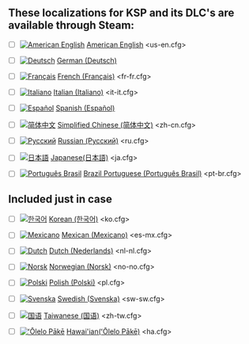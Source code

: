 <!-- CC BY-NC-ND 3.0 Unported by zer0kerbal-->

## These localizations for KSP and its DLC's are available through Steam:

- [ ] [![American English][EN]][EN] [American English][EN] <us-en.cfg>  

[EN]: https://raw.githubusercontent.com/zer0Kerbal/zer0Kerbal/zed'K/Localization/img/American-flag-sm.png "American English"

- [ ] [![Deutsch][DE]][DE] [German (Deutsch)][DE]  

[DE]: https://raw.githubusercontent.com/zer0Kerbal/zer0Kerbal/zed'K/Localization/img/German-flag-sm.png "Deutsch"

- [ ] [![Français][FR]][FR] [French (Français)][FR] <fr-fr.cfg>  

[FR]: https://raw.githubusercontent.com/zer0Kerbal/zer0Kerbal/zed'K/Localization/img/French-flag-sm.png "Français"

- [ ] [![Italiano][IT]][IT] [Italian (Italiano)][IT] <it-it.cfg>  

[IT]: https://raw.githubusercontent.com/zer0Kerbal/zer0Kerbal/zed'K/Localization/img/Italian-flag-sm.png "Italiano"

- [ ] [![Español][ES]][ES] [Spanish (Español)][ES]  

[ES]: https://raw.githubusercontent.com/zer0Kerbal/zer0Kerbal/zed'K/Localization/img/Spanish-flag-sm.png "Español"

- [ ] [![简体中文][CN]][CN] [Simplified Chinese (简体中文)][CN] <zh-cn.cfg>  

[CN]: https://raw.githubusercontent.com/zer0Kerbal/zer0Kerbal/zed'K/Localization/img/Chinese-flag-sm.png "简体中文"

- [ ] [![Русский][RU]][RU] [Russian (Русский)][RU] <ru.cfg>  

[RU]: https://raw.githubusercontent.com/zer0Kerbal/zer0Kerbal/zed'K/Localization/img/Russian-flag-sm.png "Русский"

- [ ] [![日本語][JA]][JA] [Japanese(日本語)][JA] <ja.cfg>  

[JA]: https://raw.githubusercontent.com/zer0Kerbal/zer0Kerbal/zed'K/Localization/img/Japanese-flag-sm.png "日本語"

- [ ] [![Português Brasil][BR]][BR] [Brazil Portuguese (Português Brasil)][BR] <pt-br.cfg>  

[BR]: https://raw.githubusercontent.com/zer0Kerbal/zer0Kerbal/zed'K/Localization/img/Brazilian-flag-sm.png "Brazil"


## Included just in case

- [ ] [![한국어][KO]][KO] [Korean (한국어)][KO] <ko.cfg>  

[KO]: https://raw.githubusercontent.com/zer0Kerbal/zer0Kerbal/zed'K/Localization/img/South-Korean-flag-sm.png "한국어"

- [ ] [![Mexicano][ME]][ME] [Mexican (Mexicano)][ME] <es-mx.cfg>  

[ME]: https://raw.githubusercontent.com/zer0Kerbal/zer0Kerbal/zed'K/Localization/img/Mexican-flag-sm.png "Mexicano"

- [ ] [![Dutch][NL]][NL] [Dutch (Nederlands)][NL] <nl-nl.cfg>  

[NL]: https://raw.githubusercontent.com/zer0Kerbal/zer0Kerbal/zed'K/Localization/img/Dutch-flag-sm.png "Dutch"

- [ ] [![Norsk][NO]][NO] [Norwegian (Norsk)][NO] <no-no.cfg>  

[NO]: https://raw.githubusercontent.com/zer0Kerbal/zer0Kerbal/zed'K/Localization/img/Norwegian-flag-sm.png "Norsk"

- [ ] [![Polski][PO]][PO] [Polish (Polski)][PO] <pl.cfg>  

[PO]: https://raw.githubusercontent.com/zer0Kerbal/zer0Kerbal/zed'K/Localization/img/Polish-flag-sm.png "Polski"

- [ ] [![Svenska][SW]][SW] [Swedish (Svenska)][SW] <sw-sw.cfg>  

[SW]: https://raw.githubusercontent.com/zer0Kerbal/zer0Kerbal/zed'K/Localization/img/Swedish-flag-sm.png "Svenska"

- [ ] [![国语][TW]][TW] [Taiwanese (国语)][TW] <zh-tw.cfg>

[TW]: https://raw.githubusercontent.com/zer0Kerbal/zer0Kerbal/zed'K/Localization/img/Taiwanese-flag-sm.png "国语"


- [ ] [![ʻŌlelo Pākē][EN]][EN] [Hawai'ian(ʻŌlelo Pākē)][HA] <ha.cfg>  

[HA]: https://raw.githubusercontent.com/zer0Kerbal/zer0Kerbal/zed'K/Localization/img/Hawaii-flag-sm.png "ʻŌlelo Pākē"
